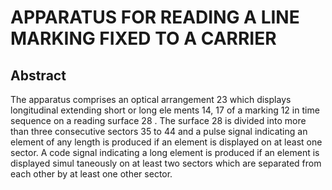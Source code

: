 # APPARATUS FOR READING A LINE MARKING FIXED TO A CARRIER

## Abstract
The apparatus comprises an optical arrangement 23 which displays longitudinal extending short or long ele ments 14, 17 of a marking 12 in time sequence on a reading surface 28 . The surface 28 is divided into more than three consecutive sectors 35 to 44 and a pulse signal indicating an element of any length is produced if an element is displayed on at least one sector. A code signal indicating a long element is produced if an element is displayed simul taneously on at least two sectors which are separated from each other by at least one other sector.